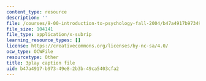 ```yaml
---
content_type: resource
description: ''
file: /courses/9-00-introduction-to-psychology-fall-2004/b47a4917b97349e82b3b49ca5403cfa2_10504.srt
file_size: 104141
file_type: application/x-subrip
learning_resource_types: []
license: https://creativecommons.org/licenses/by-nc-sa/4.0/
ocw_type: OCWFile
resourcetype: Other
title: 3play caption file
uid: b47a4917-b973-49e8-2b3b-49ca5403cfa2
---
```

